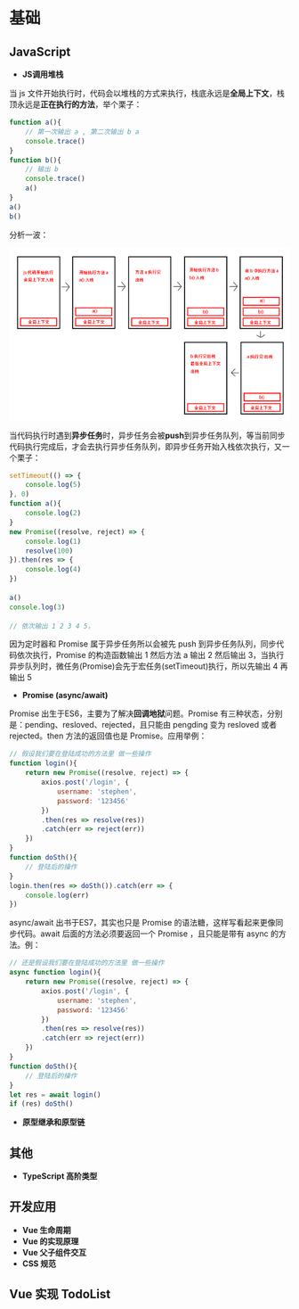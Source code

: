 # 基础
## JavaScript
+ **JS调用堆栈**

当 js 文件开始执行时，代码会以堆栈的方式来执行，栈底永远是**全局上下文**，栈顶永远是**正在执行的方法**，举个栗子：
```JavaScript
function a(){
    // 第一次输出 a , 第二次输出 b a
    console.trace()
}
function b(){
    // 输出 b
    console.trace()
    a()
}
a()
b()
```

分析一波：

![堆栈流程图](https://github.com/yizeruier1/firewing-games/blob/master/%E5%A0%86%E6%A0%88.png "堆栈流程图")

当代码执行时遇到**异步任务**时，异步任务会被**push**到异步任务队列，等当前同步代码执行完成后，才会去执行异步任务队列，即异步任务开始入栈依次执行，又一个栗子：
```JavaScript
setTimeout(() => {
    console.log(5)
}, 0)
function a(){
    console.log(2)
}
new Promise((resolve, reject) => {
    console.log(1)
    resolve(100)
}).then(res => {
    console.log(4)
})

a()
console.log(3)

// 依次输出 1 2 3 4 5，
```

因为定时器和 Promise 属于异步任务所以会被先 push 到异步任务队列，同步代码依次执行，Promise 的构造函数输出 1 然后方法 a 输出 2 然后输出 3，当执行异步队列时，微任务(Promise)会先于宏任务(setTimeout)执行，所以先输出 4 再输出 5

+ **Promise (async/await)**

Promise 出生于ES6，主要为了解决**回调地狱**问题。Promise 有三种状态，分别是：pending、resloved、rejected，且只能由 pengding 变为 resloved 或者 rejected。then 方法的返回值也是 Promise。应用举例：
```JavaScript
// 假设我们要在登陆成功的方法里 做一些操作
function login(){
    return new Promise((resolve, reject) => {
        axios.post('/login', {
            username: 'stephen',
            password: '123456'
        })
        .then(res => resolve(res))
        .catch(err => reject(err))
    })
}
function doSth(){
    // 登陆后的操作
}
login.then(res => doSth()).catch(err => {
    console.log(err)
})
```

async/await 出书于ES7，其实也只是 Promise 的语法糖，这样写看起来更像同步代码。await 后面的方法必须要返回一个 Promise ，且只能是带有 async 的方法。例：
```JavaScript
// 还是假设我们要在登陆成功的方法里 做一些操作
async function login(){
    return new Promise((resolve, reject) => {
        axios.post('/login', {
            username: 'stephen',
            password: '123456'
        })
        .then(res => resolve(res))
        .catch(err => reject(err))
    })
}
function doSth(){
    // 登陆后的操作
}
let res = await login()
if (res) doSth()
```

+ **原型继承和原型链**

## 其他
+ **TypeScript 高阶类型**

## 开发应用
+ **Vue 生命周期**
+ **Vue 的实现原理**
+ **Vue 父子组件交互**
+ **CSS 规范**

## Vue 实现 TodoList